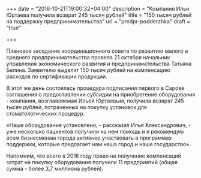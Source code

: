 +++
date = "2016-10-21T19:00:32+04:00"
description = "Компания Ильи Юртаева получила возврат 245 тысяч рублей"
title = "150 тысяч рублей на поддержку предпринимательства"
url = "predpr-podderzhka"
draft = "true"

+++

Плановое заседание координационного совета по развитию малого и среднего предпринимательства провела 21 октября начальник управления экономического развития и предпринимательства Татьяна Белина. Заявителю выделят 150 тысяч рублей на компенсацию расходов по сертификации продукции.

В этот же день состоялась процедура подписания первого в Сарове соглашения о предоставлении субсидии на приобретение оборудования - компания, возглавляемая Ильей Юртаевым, получила возврат 245 тысяч рублей, потраченных на покупку установок для стоматологических процедур.

«Наше оборудование установлено, - рассказал Илья Александрович, - уже несколько пациентов получили на нем помощь и я рекомендую всем бизнесменам города активнее участвовать в программах поддержки, которые предлагает нам наша город и наше государство». 

Напомним, что всего в 2016 году право на получение компенсаций затрат на покупку оборудования получили 11 предприятий (общая сумма  - более 3,7 миллиона рублей). 